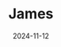 ---
title: "James"
date: 2024-11-12
draft: false
layout: "photo-series"
cover_image: "https://photos.jmkettle.com/portraits/james/01.webp"
series_images:
  - "https://photos.jmkettle.com/portraits/james/01.webp"
  - "https://photos.jmkettle.com/portraits/james/02.webp"
  - "https://photos.jmkettle.com/portraits/james/03.webp"
  - "https://photos.jmkettle.com/portraits/james/04.webp"
  - "https://photos.jmkettle.com/portraits/james/05.webp"
---